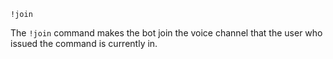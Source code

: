 ```plaintext
!join
```

The `!join` command makes the bot join the voice channel that the user who issued the command is currently in.
